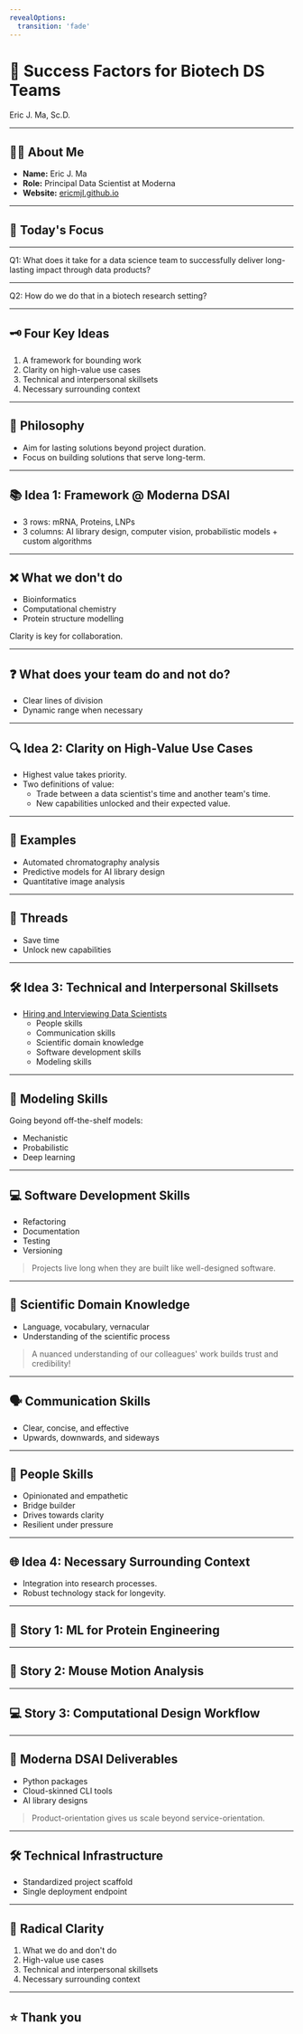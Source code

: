 ```yaml
---
revealOptions:
  transition: 'fade'
---
```


# 🌟 Success Factors for Biotech DS Teams

Eric J. Ma, Sc.D.

---

## 🙋‍♂️ About Me

- **Name:** Eric J. Ma
- **Role:** Principal Data Scientist at Moderna
- **Website:** [ericmjl.github.io](https://ericmjl.github.io/)

---

## 🎯 Today's Focus

---

Q1: What does it take for a data science team to successfully deliver long-lasting impact through data products?

---

Q2: How do we do that in a biotech research setting?

---

## 🗝️ Four Key Ideas

1. A framework for bounding work
2. Clarity on high-value use cases
3. Technical and interpersonal skillsets
4. Necessary surrounding context

---

## 💭 Philosophy

- Aim for lasting solutions beyond project duration.
- Focus on building solutions that serve long-term.

---

## 📚 Idea 1: Framework @ Moderna DSAI

- 3 rows: mRNA, Proteins, LNPs
- 3 columns: AI library design, computer vision, probabilistic models + custom algorithms

---

## ❌ What we don't do

- Bioinformatics
- Computational chemistry
- Protein structure modelling

Clarity is key for collaboration.

---

## ❓ What does your team do and not do?

- Clear lines of division
- Dynamic range when necessary

---

## 🔍 Idea 2: Clarity on High-Value Use Cases

- Highest value takes priority.
- Two definitions of value:
  - Trade between a data scientist's time and another team's time.
  - New capabilities unlocked and their expected value.

---

## 🌟 Examples

- Automated chromatography analysis
- Predictive models for AI library design
- Quantitative image analysis

---

## 🧵 Threads

- Save time
- Unlock new capabilities

---

## 🛠️ Idea 3: Technical and Interpersonal Skillsets

- [Hiring and Interviewing Data Scientists](https://ericmjl.github.io/essays-on-data-science/people-skills/hiring/#scientific-knowledge)
  - People skills
  - Communication skills
  - Scientific domain knowledge
  - Software development skills
  - Modeling skills

---

## 🧠 Modeling Skills

Going beyond off-the-shelf models:

- Mechanistic
- Probabilistic
- Deep learning

---

## 💻 Software Development Skills

- Refactoring
- Documentation
- Testing
- Versioning

> Projects live long when they are built like well-designed software.

---

## 🔬 Scientific Domain Knowledge

- Language, vocabulary, vernacular
- Understanding of the scientific process

> A nuanced understanding of our colleagues' work builds trust and credibility!

---

## 🗣️ Communication Skills

- Clear, concise, and effective
- Upwards, downwards, and sideways

---

## 👥 People Skills

- Opinionated and empathetic
- Bridge builder
- Drives towards clarity
- Resilient under pressure

---

## 🌐 Idea 4: Necessary Surrounding Context

- Integration into research processes.
- Robust technology stack for longevity.

---

## 📖 Story 1: ML for Protein Engineering

---

## 🐁 Story 2: Mouse Motion Analysis

---

## 💻 Story 3: Computational Design Workflow

---

## 🚀 Moderna DSAI Deliverables

- Python packages
- Cloud-skinned CLI tools
- AI library designs

> Product-orientation gives us scale beyond service-orientation.

---

## 🛠️ Technical Infrastructure

- Standardized project scaffold
- Single deployment endpoint

---

## 🧐 Radical Clarity

1. What we do and don't do
2. High-value use cases
3. Technical and interpersonal skillsets
4. Necessary surrounding context

---

## ⭐️ Thank you
